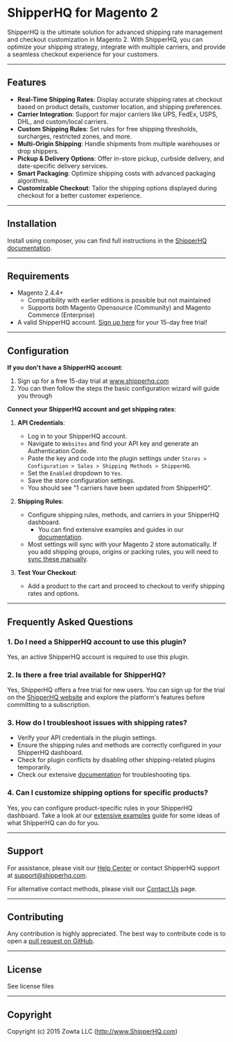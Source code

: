 # ShipperHQ for Magento 2

ShipperHQ is the ultimate solution for advanced shipping rate management and checkout customization in Magento 2. With ShipperHQ, you can optimize your shipping strategy, integrate with multiple carriers, and provide a seamless checkout experience for your customers.

---

## Features

- **Real-Time Shipping Rates**: Display accurate shipping rates at checkout based on product details, customer location, and shipping preferences.
- **Carrier Integration**: Support for major carriers like UPS, FedEx, USPS, DHL, and custom/local carriers.
- **Custom Shipping Rules**: Set rules for free shipping thresholds, surcharges, restricted zones, and more.
- **Multi-Origin Shipping**: Handle shipments from multiple warehouses or drop shippers.
- **Pickup & Delivery Options**: Offer in-store pickup, curbside delivery, and date-specific delivery services.
- **Smart Packaging**: Optimize shipping costs with advanced packaging algorithms.
- **Customizable Checkout**: Tailor the shipping options displayed during checkout for a better customer experience.

---

## Installation

Install using composer, you can find full instructions in the [ShipperHQ documentation](https://docs.shipperhq.com/installing-magento-2-shipperhq-extension/).

---

## Requirements

- Magento 2.4.4+
  - Compatibility with earlier editions is possible but not maintained
  - Supports both Magento Opensource (Community) and Magento Commerce (Enterprise)
- A valid ShipperHQ account. [Sign up here](https://shipperhq.com/) for your 15-day free trial!

---

## Configuration

**If you don't have a ShipperHQ account**:
1. Sign up for a free 15-day trial at www.shipperhq.com
2. You can then follow the steps the basic configuration wizard will guide you through

**Connect your ShipperHQ account and get shipping rates**:
1. **API Credentials**:
    - Log in to your ShipperHQ account.
    - Navigate to `Websites` and find your API key and generate an Authentication Code.
    - Paste the key and code into the plugin settings under `Stores > Configuration > Sales > Shipping Methods > ShipperHQ`.
    - Set the `Enabled` dropdown to `Yes`. 
    - Save the store configuration settings.
    - You should see "1 carriers have been updated from ShipperHQ".

2. **Shipping Rules**:
    - Configure shipping rules, methods, and carriers in your ShipperHQ dashboard.
      - You can find extensive examples and guides in our [documentation](https://docs.shipperhq.com/).
    - Most settings will sync with your Magento 2 store automatically. If you add shipping groups, origins or packing rules, you will need to [sync these manually](https://docs.shipperhq.com/synchronize-groups-origins-dimensionalrules-magento/). 

3. **Test Your Checkout**:
    - Add a product to the cart and proceed to checkout to verify shipping rates and options.

---

## Frequently Asked Questions

### 1. Do I need a ShipperHQ account to use this plugin?
Yes, an active ShipperHQ account is required to use this plugin.

### 2. Is there a free trial available for ShipperHQ?
Yes, ShipperHQ offers a free trial for new users. You can sign up for the trial on the [ShipperHQ website](https://shipperhq.com/) and explore the platform's features before committing to a subscription.

### 3. How do I troubleshoot issues with shipping rates?
- Verify your API credentials in the plugin settings.
- Ensure the shipping rules and methods are correctly configured in your ShipperHQ dashboard.
- Check for plugin conflicts by disabling other shipping-related plugins temporarily.
- Check our extensive [documentation](https://docs.shipperhq.com/category/troubleshooting/) for troubleshooting tips.

### 4. Can I customize shipping options for specific products?
Yes, you can configure product-specific rules in your ShipperHQ dashboard. Take a look at our [extensive examples](https://docs.shipperhq.com/category/examples/) guide for some ideas of what ShipperHQ can do for you.

---

## Support

For assistance, please visit our [Help Center](https://docs.shipperhq.com/) or contact ShipperHQ support at [support@shipperhq.com](mailto:support@shipperhq.com).

For alternative contact methods, please visit our [Contact Us](https://shipperhq.com/contact/) page.

---

## Contributing

Any contribution is highly appreciated. The best way to contribute code is to open a [pull request on GitHub](https://help.github.com/articles/using-pull-requests).

---

## License

See license files

---

## Copyright
Copyright (c) 2015 Zowta LLC (http://www.ShipperHQ.com)
